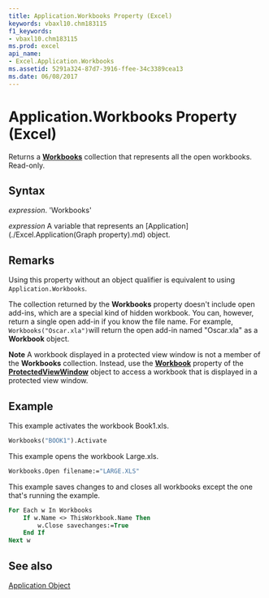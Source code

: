 ```yaml
---
title: Application.Workbooks Property (Excel)
keywords: vbaxl10.chm183115
f1_keywords:
- vbaxl10.chm183115
ms.prod: excel
api_name:
- Excel.Application.Workbooks
ms.assetid: 5291a324-87d7-3916-ffee-34c3389cea13
ms.date: 06/08/2017
---
```



# Application.Workbooks Property (Excel)

Returns a  **[Workbooks](Excel.Workbooks.md)** collection that represents all the open workbooks. Read-only.


## Syntax

 _expression_. 'Workbooks'

 _expression_ A variable that represents an [Application](./Excel.Application(Graph property).md) object.


## Remarks

Using this property without an object qualifier is equivalent to using `Application.Workbooks`.

The collection returned by the  **Workbooks** property doesn't include open add-ins, which are a special kind of hidden workbook. You can, however, return a single open add-in if you know the file name. For example, `Workbooks("Oscar.xla")`will return the open add-in named "Oscar.xla" as a  **Workbook** object.


 **Note**  A workbook displayed in a protected view window is not a member of the  **Workbooks** collection. Instead, use the **[Workbook](Excel.ProtectedViewWindow.Workbook.md)** property of the **[ProtectedViewWindow](Excel.ProtectedViewWindow.md)** object to access a workbook that is displayed in a protected view window.


## Example

This example activates the workbook Book1.xls.


```vb
Workbooks("BOOK1").Activate
```

This example opens the workbook Large.xls.




```vb
Workbooks.Open filename:="LARGE.XLS"
```

This example saves changes to and closes all workbooks except the one that's running the example.




```vb
For Each w In Workbooks 
    If w.Name <> ThisWorkbook.Name Then 
        w.Close savechanges:=True 
    End If 
Next w
```


## See also


[Application Object](Excel.Application(objec).md)

